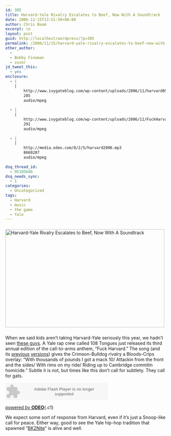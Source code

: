 ```yaml
---
id: 305
title: Harvard-Yale Rivalry Escalates to Beef, Now With A Soundtrack
date: 2006-11-15T13:51:50+00:00
author: Chris Beam
excerpt: \n
layout: post
guid: http://localhost/wordpress/?p=305
permalink: /2006/11/15/harvard-yale-rivalry-escalates-to-beef-now-with-a-soundtrack/
other_author:
  - 
  - Bobby Fineman
  - zozer
jd_tweet_this:
  - yes
enclosure:
  - |
    |
        http://www.ivygateblog.com/wp-content/uploads/2006/11/harvard05.mp3
        285
        audio/mpeg
        
  - |
    |
        http://www.ivygateblog.com/wp-content/uploads/2006/11/FuckHarvard2004.mp3
        291
        audio/mpeg
        
  - |
    |
        http://media.odeo.com/8/2/5/harvard2006.mp3
        8660287
        audio/mpeg
        
dsq_thread_id:
  - 95105646
dsq_needs_sync:
  - 1
categories:
  - Uncategorized
tags:
  - Harvard
  - music
  - the game
  - Yale
---
```

<img width="500" vspace="10" hspace="0" height="307" border="0" align="top" src="http://www.ivygateblog.com/wp-content/uploads/2006/11/108tongues.gif" alt="Harvard-Yale Rivalry Escalates to Beef, Now With A Soundtrack" />

When we said kids aren&#8217;t taking Harvard-Yale seriously this year, we hadn&#8217;t seen [these guys](http://pantheon.yale.edu/~jgc23/). A Yale rap crew called 108 Tongues just released its third annual edition of the call-to-arms anthem, &#8220;Fuck Harvard.&#8221; The song (and its [previous](http://www.ivygateblog.com/wp-content/uploads/2006/11/harvard05.mp3) [versions](http://www.ivygateblog.com/wp-content/uploads/2006/11/FuckHarvard2004.mp3)) gives the Crimson-Bulldog rivalry a Bloods-Crips overlay: &#8220;With thousands of pounds I got a mack 10/ Attackin from the front and the sides/ With rims on my ride/ Riding up to Cambridge commitin homicide.&#8221; Subtle it is not, but times like this don&#8217;t call for subtlety. They call for gats.

[](http://%20odeo.com/audio/2633893/view)

<embed src="http://odeo.com/flash/audio_player_gray.swf" quality="high" width="322" height="54" name="odeo_player_gray" align="middle" allowscriptaccess="always" wmode="transparent" type="application/x-shockwave-flash" flashvars="audio_id=2633893&audio_duration=432.901&valid_sample_rate=true&external_url=http://media.odeo.com/8/2/5/harvard2006.mp3" pluginspage="http://www.macromedia.com/go/getflashplayer" />


  
[powered by **ODEO**](http://odeo.com/audio/2633893/view){.c1}

We expect some sort of response from Harvard, even if it&#8217;s just a Snoop-like call for peace. Either way, good to see the Yale hip-hop tradition that spawned &#8220;[BK2Nite](http://www.ivygateblog.com/2006/08/fool_you_cant_get_into_berkeley_tonight.html)&#8221; is alive and well.